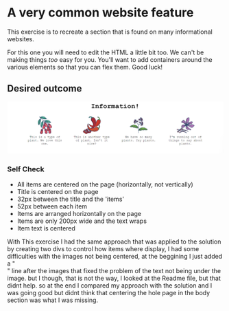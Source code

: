 # A very common website feature

This exercise is to recreate a section that is found on many informational websites.

For this one you will need to edit the HTML a little bit too. We can't be making things _too_ easy for you. You'll want to add containers around the various elements so that you can flex them. Good luck!

## Desired outcome

![desired outcome](./desired-outcome.png)

### Self Check

- All items are centered on the page (horizontally, not vertically)
- Title is centered on the page
- 32px between the title and the 'items'
- 52px between each item
- Items are arranged horizontally on the page
- Items are only 200px wide and the text wraps
- Item text is centered

With This exercise I had the same approach that was applied to the solution by creating two divs to control how items where display,  I had some difficulties with the images not being centered, at the beggining I just added a "<br>" line after the images that fixed the problem of the text not being under the image.
but I though, that is not the way, I looked at the Readme file, but that didnt help.  so at the end I compared my approach with the solution and I was going good but didnt think that centering the hole page in the body section was what I was missing.